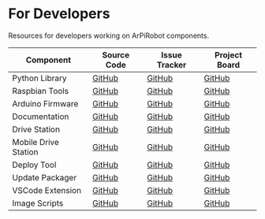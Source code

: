 # For Developers

Resources for developers working on ArPiRobot components.

| Component | Source Code | Issue Tracker | Project Board |
| --------- | ----------- | ------------- | ------------- |
| Python Library | [GitHub](https://github.com/MB3hel/ArPiRobot-PythonLib) | [GitHub](https://github.com/MB3hel/ArPiRobot-PythonLib/issues) | [GitHub](https://github.com/MB3hel/ArPiRobot-PythonLib/projects/1) |
| Raspbian Tools |  [GitHub](https://github.com/MB3hel/ArPiRobot-RaspbianTools) | [GitHub](https://github.com/MB3hel/ArPiRobot-RaspbianTools/issues) | [GitHub](https://github.com/MB3hel/ArPiRobot-RaspbianTools/projects/1) |
| Arduino Firmware | [GitHub](https://github.com/MB3hel/ArPiRobot-ArduinoFirmware) | [GitHub](https://github.com/MB3hel/ArPiRobot-ArduinoFirmware/issues) | [GitHub](https://github.com/MB3hel/ArPiRobot-ArduinoFirmware/projects/1) |
| Documentation | [GitHub](https://github.com/MB3hel/ArPiRobot) | [GitHub](https://github.com/MB3hel/ArPiRobot) | [GitHub](https://github.com/MB3hel/ArPiRobot/projects/1) |
| Drive Station | [GitHub](https://github.com/MB3hel/ArPiRobot-DriveStation) | [GitHub](https://github.com/MB3hel/ArPiRobot-DriveStation/issues) | [GitHub](https://github.com/MB3hel/ArPiRobot-DriveStation/projects/1) |
| Mobile Drive Station | [GitHub](https://github.com/MB3hel/ArPiRobot-MobileDriveStation) | [GitHub](https://github.com/MB3hel/ArPiRobot-MobileDriveStation/issues) | [GitHub](https://github.com/MB3hel/ArPiRobot-MobileDriveStation/projects/1) |
| Deploy Tool | [GitHub](https://github.com/MB3hel/ArPiRobot-DeployTool) | [GitHub](https://github.com/MB3hel/ArPiRobot-DeployTool/issues) | [GitHub](https://github.com/MB3hel/ArPiRobot-DeployTool/projects/1) |
| Update Packager | [GitHub](https://github.com/MB3hel/ArPiRobot-UpdatePackager) | [GitHub](https://github.com/MB3hel/ArPiRobot-UpdatePackager/issues) | [GitHub](https://github.com/MB3hel/ArPiRobot-UpdatePackager/projects/1) |
| VSCode Extension | [GitHub](https://github.com/MB3hel/ArPiRobot-VSCodeExtension) | [GitHub](https://github.com/MB3hel/ArPiRobot-VSCodeExtension/issues) | [GitHub](https://github.com/MB3hel/ArPiRobot-VSCodeExtension/projects/1) |
| Image Scripts | [GitHub](https://github.com/MB3hel/ArPiRobot-ImageScripts) | [GitHub](https://github.com/MB3hel/ArPiRobot-ImageScripts/issues) | [GitHub](https://github.com/MB3hel/ArPiRobot-ImageScripts/projects/1) |